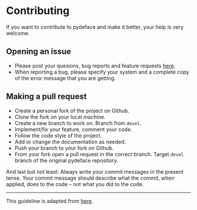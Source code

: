 Contributing
============
If you want to contribute to pydeface and make it better, your help is very welcome.

## Opening an issue

- Please post your quesions, bug reports and feature requests [here](https://github.com/poldracklab/pydeface/issues).
- When reporting a bug, please specify your system and a complete copy of the error message that you are getting.

## Making a pull request

- Create a personal fork of the project on Github.
- Clone the fork on your local machine.
- Create a new branch to work on. Branch from `devel`.
- Implement/fix your feature, comment your code.
- Follow the code style of the project.
- Add or change the documentation as needed.
- Push your branch to your fork on Github.
- From your fork open a pull request in the correct branch. Target `devel` branch of the original pydeface repository.

And last but not least: Always write your commit messages in the present tense. Your commit message should describe what the commit, when applied, does to the code – not what you did to the code.
___
This guideline is adapted from [here](https://github.com/MarcDiethelm/contributing/blob/master/README.md).
